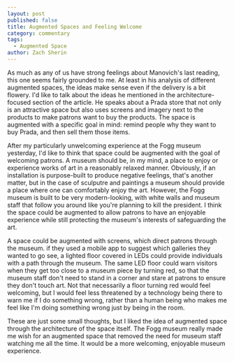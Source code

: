 ```yaml
---
layout: post
published: false
title: Augmented Spaces and Feeling Welcome
category: commentary
tags: 
  - Augmented Space
author: Zach Sherin
---
```


As much as any of us have strong feelings about Manovich's last reading, this one seems fairly grounded to me. At least in his analysis of different augmented spaces, the ideas make sense even if the delivery is a bit flowery. I'd like to talk about the ideas he mentioned in the architecture-focused section of the article. He speaks about a Prada store that not only is an attractive space but also uses screens and imagery next to the products to make patrons want to buy the products. The space is augmented with a specific goal in mind: remind people why they want to buy Prada, and then sell them those items. 

After my particularly unwelcoming experience at the Fogg museum yesterday, I'd like to think that space could be augmented with the goal of welcoming patrons. A museum should be, in my mind, a place to enjoy or experience works of art in a reasonably relaxed manner. Obviously, if an installation is purpose-built to produce negative feelings, that's another matter, but in the case of sculputre and paintings a museum should provide a place where one can comfortably enjoy the art. However, the Fogg museum is built to be very modern-looking, with white walls and museum staff that follow you around like you're planning to kill the president. I think the space could be augmented to allow patrons to have an enjoyable experience while still protecting the museum's interests of safeguarding the art. 

A space could be augmented with screens, which direct patrons through the museum. if they used a mobile app to suggest which galleries they wanted to go see, a lighted floor covered in LEDs could provide individuals with a path through the museum. The same LED floor could warn visitors when they get too close to a museum piece by turning red, so that the museum staff don't need to stand in a corner and stare at patrons to ensure they don't touch art. Not that necessarily a floor turning red would feel welcoming, but I would feel less threatened by a technology being there to warn me if I do something wrong, rather than a human being who makes me feel like I'm doing something wrong just by being in the room.

These are just some small thoughts, but I liked the idea of augmented space through the architecture of the space itself. The Fogg museum really made me wish for an augmented space that removed the need for museum staff watching me all the time. It would be a more welcoming, enjoyable museum experience.